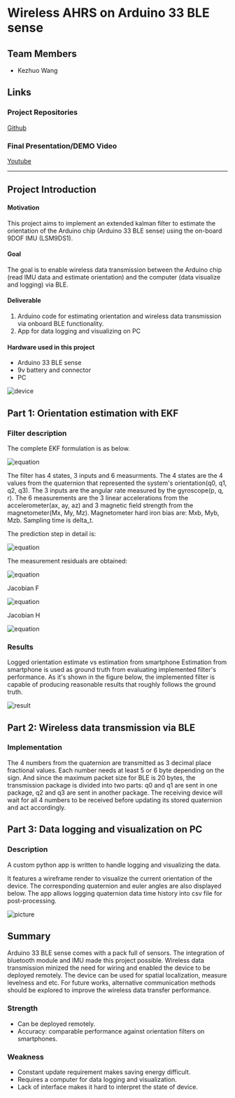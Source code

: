 # Wireless AHRS on Arduino 33 BLE sense

## Team Members
* Kezhuo Wang

## Links
### Project Repositories
[Github](https://github.com/kwang-12/AHRS-on-Arduino-33-BLE-sense)
### Final Presentation/DEMO Video
[Youtube](https://youtu.be/5BwvYRFV4Gc)

------------
## Project Introduction
#### Motivation
This project aims to implement an extended kalman filter to estimate the orientation of the Arduino chip (Arduino 33 BLE sense) using the on-board 9DOF IMU (LSM9DS1).

#### Goal
The goal is to enable wireless data transmission between the Arduino chip (read IMU data and estimate orientation) and the computer (data visualize and logging) via BLE.

#### Deliverable
1. Arduino code for estimating orientation and wireless data transmission via onboard BLE functionality.
2. App for data logging and visualizing on PC

#### Hardware used in this project
* Arduino 33 BLE sense
* 9v battery and connector
* PC

![device](/pics/device.png)

## Part 1: Orientation estimation with EKF
### Filter description
The complete EKF formulation is as below. 

![equation](/pics/1.png)

The filter has 4 states, 3 inputs and 6 measurments.
The 4 states are the 4 values from the quaternion that represented the system's orientation(q0, q1, q2, q3).
The 3 inputs are the angular rate measured by the gyroscope(p, q, r).
The 6 measurements are the 3 linear accelerations from the accelerometer(ax, ay, az) and 3 magnetic field strength from the magnetometer(Mx, My, Mz).
Magnetometer hard iron bias are: Mxb, Myb, Mzb. Sampling time is delta_t.

The prediction step in detail is:

![equation](/pics/2.png)

The measurement residuals are obtained:

![equation](/pics/3.png)

Jacobian F

![equation](/pics/4.png)

Jacobian H

![equation](/pics/5.png)

### Results
Logged orientation estimate vs estimation from smartphone
Estimation from smartphone is used as ground truth from evaluating implemented filter's performance. 
As it's shown in the figure below, the implemented filter is capable of producing reasonable results that roughly follows the ground truth.

![result](/pics/result.png)

## Part 2: Wireless data transmission via BLE
### Implementation
The 4 numbers from the quaternion are transmitted as 3 decimal place fractional values. Each number needs at least 5 or 6 byte depending on the sign. 
And since the maximum packet size for BLE is 20 bytes, the transmission package is divided into two parts: q0 and q1 are sent in one package, q2 and q3 are sent in another package. The receiving device will wait for all 4 numbers to be received before updating its stored quaternion and act accordingly.


## Part 3: Data logging and visualization on PC
### Description
A custom python app is written to handle logging and visualizing the data.

It features a wireframe render to visualize the current orientation of the device. The corresponding quaternion and euler angles are also displayed below.
The app allows logging quaternion data time history into csv file for post-processing.

![picture](/pics/python_app.png)


## Summary
Arduino 33 BLE sense comes with a pack full of sensors. The integration of bluetooth module and IMU made this project possible. Wireless data transmission minized the need for wiring and enabled the device to be deployed remotely. The device can be used for spatial localization, measure levelness and etc.
For future works, alternative communication methods should be explored to improve the wireless data transfer performance.

### Strength
* Can be deployed remotely.
* Accuracy: comparable performance against orientation filters on smartphones.
### Weakness
* Constant update requirement makes saving energy difficult.
* Requires a computer for data logging and visualization.
* Lack of interface makes it hard to interpret the state of device.
